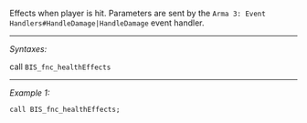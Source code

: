 Effects when player is hit. Parameters are sent by the `Arma 3: Event Handlers#HandleDamage|HandleDamage` event handler.


---
*Syntaxes:*

call `BIS_fnc_healthEffects`

---
*Example 1:*

```sqf
call BIS_fnc_healthEffects;
```